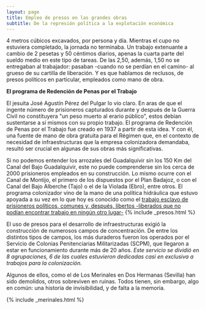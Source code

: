```yaml
---
layout: page
title: Empleo de presos en las grandes obras
subtitle: De la represión política a la explotación económica
---
```


4 metros cúbicos excavados, por persona y día. Mientras el cupo no estuviera completado, la jornada no terminaba. Un trabajo extenuante a cambio de 2 pesetas y 50 céntimos diarios, apenas la cuarta parte del sueldo medio en este tipo de tareas. De las 2,50, además, 1,50 no se entregaban al trabajador: pasaban -cuando no se perdían en el camino- al grueso de su cartilla de liberación. Y es que hablamos de reclusos, de presos políticos en particular, empleados como mano de obra.

**El programa de Redención de Penas por el Trabajo**

El jesuita José Agustín Pérez del Pulgar lo vio claro. En aras de que el ingente número de prisioneros capturados durante y después de la Guerra Civil no constituyera "un peso muerto al erario público", estos debían sustentarse a sí mismos con su propio trabajo. El programa de Redención de Penas por el Trabajo fue creado en 1937 a partir de esta idea. Y con él, una fuente de mano de obra gratuita para el Régimen que, en el contexto de necesidad de infraestructuras que la empresa colonizadora demandaba, resultó ser crucial en algunas de sus obras más significativas.

Si no podemos entender los arrozales del Guadalquivir sin los 150 Km del Canal del Bajo Guadalquivir, este no puede comprenderse sin los cerca de 2000 prisioneros empleados en su construcción. Lo mismo ocurre con el Canal de Montijo, el primero de los dispuestos por el Plan Badajoz, o con el Canal del Bajo Alberche (Tajo) o el de la Violada (Ebro), entre otros. El programa colonizador vino de la mano de una política hidráulica que estuvo apoyada a su vez en lo que hoy es conocido como el [trabajo esclavo de prisioneros políticos, comunes y, después, libertos -liberados que no podían encontrar trabajo en ningún otro lugar-](https://www.planetadelibros.com/libro-esclavos-por-la-patria/10610)
{% include _presos.html %}

El uso de presos para el desarrollo de infraestructuras exigió la construcción de numerosos campos de concentración. De entre los distintos tipos de campos, los más duraderos fueron los operados por el Servicio de Colonias Penitenciarias Militarizadas (SCPM), que llegaron a estar en funcionamiento durante más de 20 años. *Este servicio se dividió en 8 agrupaciones, 6 de las cuales estuvieron dedicadas casi en exclusiva a trabajos para la colonización.*

Algunos de ellos, como el de Los Merinales en Dos Hermanas (Sevilla) han sido demolidos, otros sobreviven en ruinas. Todos tienen, sin embargo, algo en común: una historia de invisibilidad, y de falta a la memoria.

{% include _merinales.html %}

